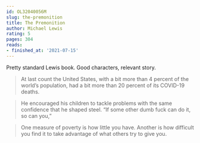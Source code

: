 ```yaml
---
id: OL32040056M
slug: the-premonition
title: The Premonition
author: Michael Lewis
rating: 5
pages: 304
reads:
- finished_at: '2021-07-15'
---
```

Pretty standard Lewis book. Good characters, relevant story.

> At last count the United States, with a bit more than 4 percent of the world’s population, had a bit more than 20 percent of its COVID-19 deaths.

> He encouraged his children to tackle problems with the same confidence that he shaped steel. “If some other dumb fuck can do it, so can you,”

> One measure of poverty is how little you have. Another is how difficult you find it to take advantage of what others try to give you.
